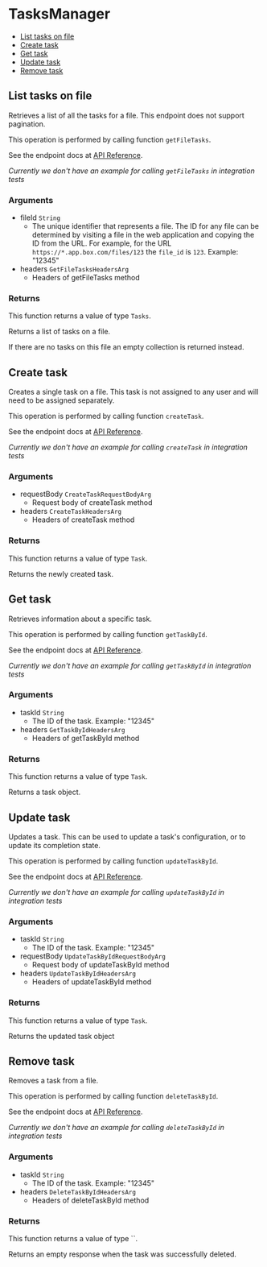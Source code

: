 # TasksManager


- [List tasks on file](#list-tasks-on-file)
- [Create task](#create-task)
- [Get task](#get-task)
- [Update task](#update-task)
- [Remove task](#remove-task)

## List tasks on file

Retrieves a list of all the tasks for a file. This
endpoint does not support pagination.

This operation is performed by calling function `getFileTasks`.

See the endpoint docs at
[API Reference](https://developer.box.com/reference/get-files-id-tasks/).

*Currently we don't have an example for calling `getFileTasks` in integration tests*

### Arguments

- fileId `String`
  - The unique identifier that represents a file.  The ID for any file can be determined by visiting a file in the web application and copying the ID from the URL. For example, for the URL `https://*.app.box.com/files/123` the `file_id` is `123`. Example: "12345"
- headers `GetFileTasksHeadersArg`
  - Headers of getFileTasks method


### Returns

This function returns a value of type `Tasks`.

Returns a list of tasks on a file.

If there are no tasks on this file an empty collection is returned
instead.


## Create task

Creates a single task on a file. This task is not assigned to any user and
will need to be assigned separately.

This operation is performed by calling function `createTask`.

See the endpoint docs at
[API Reference](https://developer.box.com/reference/post-tasks/).

*Currently we don't have an example for calling `createTask` in integration tests*

### Arguments

- requestBody `CreateTaskRequestBodyArg`
  - Request body of createTask method
- headers `CreateTaskHeadersArg`
  - Headers of createTask method


### Returns

This function returns a value of type `Task`.

Returns the newly created task.


## Get task

Retrieves information about a specific task.

This operation is performed by calling function `getTaskById`.

See the endpoint docs at
[API Reference](https://developer.box.com/reference/get-tasks-id/).

*Currently we don't have an example for calling `getTaskById` in integration tests*

### Arguments

- taskId `String`
  - The ID of the task. Example: "12345"
- headers `GetTaskByIdHeadersArg`
  - Headers of getTaskById method


### Returns

This function returns a value of type `Task`.

Returns a task object.


## Update task

Updates a task. This can be used to update a task's configuration, or to
update its completion state.

This operation is performed by calling function `updateTaskById`.

See the endpoint docs at
[API Reference](https://developer.box.com/reference/put-tasks-id/).

*Currently we don't have an example for calling `updateTaskById` in integration tests*

### Arguments

- taskId `String`
  - The ID of the task. Example: "12345"
- requestBody `UpdateTaskByIdRequestBodyArg`
  - Request body of updateTaskById method
- headers `UpdateTaskByIdHeadersArg`
  - Headers of updateTaskById method


### Returns

This function returns a value of type `Task`.

Returns the updated task object


## Remove task

Removes a task from a file.

This operation is performed by calling function `deleteTaskById`.

See the endpoint docs at
[API Reference](https://developer.box.com/reference/delete-tasks-id/).

*Currently we don't have an example for calling `deleteTaskById` in integration tests*

### Arguments

- taskId `String`
  - The ID of the task. Example: "12345"
- headers `DeleteTaskByIdHeadersArg`
  - Headers of deleteTaskById method


### Returns

This function returns a value of type ``.

Returns an empty response when the task was successfully deleted.


